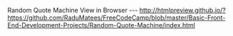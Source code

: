 Random Quote Machine
View in Browser --- http://htmlpreview.github.io/?https://github.com/RaduMatees/FreeCodeCamp/blob/master/Basic-Front-End-Development-Projects/Random-Quote-Machine/index.html
